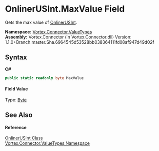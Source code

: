 # OnlinerUSInt.MaxValue Field
 

Gets the max value of <a href="T_Vortex_Connector_ValueTypes_OnlinerUSInt.md">OnlinerUSInt</a>.

**Namespace:**&nbsp;<a href="N_Vortex_Connector_ValueTypes.md">Vortex.Connector.ValueTypes</a><br />**Assembly:**&nbsp;Vortex.Connector (in Vortex.Connector.dll) Version: 1.1.0+Branch.master.Sha.6964545d53528bb038364111fd08af947d49d02f

## Syntax

**C#**<br />
``` C#
public static readonly byte MaxValue
```


#### Field Value
Type: <a href="http://msdn2.microsoft.com/en-us/library/yyb1w04y" target="_blank">Byte</a>

## See Also


#### Reference
<a href="T_Vortex_Connector_ValueTypes_OnlinerUSInt.md">OnlinerUSInt Class</a><br /><a href="N_Vortex_Connector_ValueTypes.md">Vortex.Connector.ValueTypes Namespace</a><br />